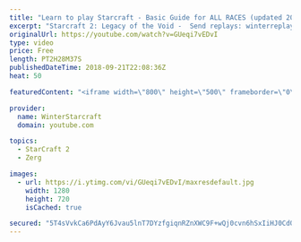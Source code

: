 ```yaml
---
title: "Learn to play Starcraft - Basic Guide for ALL RACES (updated 2017) #2"
excerpt: "Starcraft 2: Legacy of the Void -  Send replays: winterreplays@gmail.com ( -- Watch live at https://www.twitch.tv/wintergaming"
originalUrl: https://youtube.com/watch?v=GUeqi7vEDvI
type: video
price: Free
length: PT2H28M37S
publishedDateTime: 2018-09-21T22:08:36Z
heat: 50

featuredContent: "<iframe width=\"800\" height=\"500\" frameborder=\"0\" src=\"https://www.youtube.com/embed/GUeqi7vEDvI\" allow=\"accelerometer; autoplay; encrypted-media; gyroscope; picture-in-picture\" allowfullscreen></iframe>"

provider:
  name: WinterStarcraft
  domain: youtube.com

topics:
  - StarCraft 2
  - Zerg

images:
  - url: https://i.ytimg.com/vi/GUeqi7vEDvI/maxresdefault.jpg
    width: 1280
    height: 720
    isCached: true

secured: "5T4sVvkCa6PdAyY6Jvau5lnT7DYzfgiqnRZnXWC9F+wQj0cvn6hSxIiHJ0CdOew9AA3NcHT5cm3t8q44PnE16qmehL2KfmwGw5CEJjvE21hepoDGd03JOPJF4U2frHSHTMHqp/ktiian3NzB/ZH3O0cvVrsm/TBWKgdAfH7hJ7TKnwaX2qp+QxEQZEEH8KBgKDtcp3HiCQd9Wb9BgkKr7P0xurg2cFMim42CF8TL3Ty57BKvdmt+QgfiYf6X4lA2yWivAd4WoOpR10ZEKxHDLhYqEefRHgvDwe/lOMNeeSEZS6rNPg4yktme792gWxYQ9vmO/K7p8RZQWF/DSGpZZwGAhvgiFp3dPVr8Z7SygT6VgwGrNIYBzVpC+6h2r+aIxty8iMmpYAavmc0fvoSdGcEcBCGy8v8eP/ivL271ooE=;4TUj8XVukGJ7RNzvOsUJOA=="
---
```


